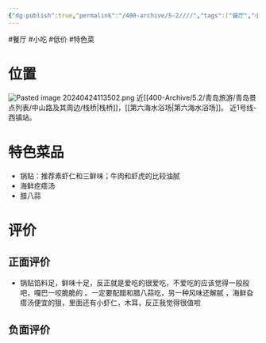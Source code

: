 ```yaml
---
{"dg-publish":true,"permalink":"/400-archive/5-2////","tags":["餐厅","小吃","低价","特色菜"]}
---
```


#餐厅 #小吃 #低价 #特色菜
# 位置
![Pasted image 20240424113502.png](/img/user/800-%E5%85%B6%E4%BB%96/801-%E5%9B%BE%E7%89%87/Pasted%20image%2020240424113502.png)
近[[400-Archive/5.2/青岛旅游/青岛景点列表/中山路及其周边/栈桥\|栈桥]]，[[第六海水浴场\|第六海水浴场]]。
近1号线-西镇站。
# 特色菜品
- 锅贴：推荐素虾仁和三鲜味；牛肉和虾虎的比较油腻
- 海鲜疙瘩汤
- 腊八蒜
# 评价
## 正面评价
- 锅贴馅料足，鲜味十足，反正就是爱吃的很爱吃，不爱吃的应该觉得一般般吧，嘎巴一咬脆脆的 。一定要配醋和腊八蒜吃，另一种风味还解腻 ，海鲜旮瘩汤便宜的狠，里面还有小虾仁，木耳，反正我觉得很值啦
## 负面评价